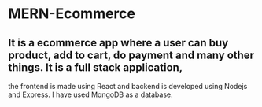 # MERN-Ecommerce
## It is a ecommerce app where a user can buy product, add to cart, do payment and many other things. It is a full stack application,
the frontend is made using React and backend is developed using Nodejs and Express. I have used MongoDB as a database.
